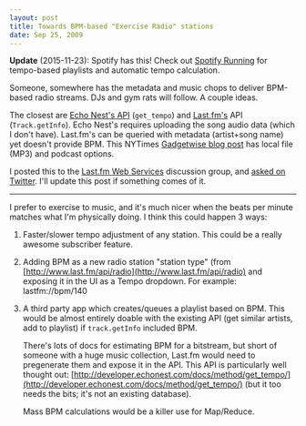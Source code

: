 ```yaml
---
layout: post
title: Towards BPM-based "Exercise Radio" stations
date: Sep 25, 2009
---
```


**Update** (2015-11-23): Spotify has this! Check out
[Spotify Running](https://www.spotify.com/us/running/) for tempo-based
playlists and automatic tempo calculation.

Someone, somewhere has the metadata and music chops to deliver BPM-based radio streams. DJs and gym rats will follow. A couple ideas.

The closest are [Echo Nest's API](http://developer.echonest.com/) (`get_tempo`) and [Last.fm's](http://www.last.fm/api) API (`Track.getInfo`). Echo Nest's requires uploading the song audio data (which I don't have). Last.fm's can be queried with metadata (artist+song name) yet doesn't provide BPM. This NYTimes [Gadgetwise blog post](http://gadgetwise.blogs.nytimes.com/2009/06/19/marathon-tech-review-music-you-can-run-to/) has local file (MP3) and podcast options.

I posted this to the [Last.fm Web Services](http://www.last.fm/group/Last.fm+Web+Services/forum/21604/_/568730) discussion group, and [asked on Twitter](http://twitter.com/troyd/status/4352076414). I'll update this post if something comes of it.

* * *

I prefer to exercise to music, and it's much nicer when the beats per minute matches what I'm physically doing. I think this could happen 3 ways:

1. Faster/slower tempo adjustment of any station. This could be a really awesome subscriber feature.

2. Adding BPM as a new radio station "station type" (from [http://www.last.fm/api/radio](http://www.last.fm/api/radio) and exposing it in the UI as a Tempo dropdown. For example: lastfm://bpm/140

3. A third party app which creates/queues a playlist based on BPM. This would be almost entirely doable with the existing API (get similar artists, add to playlist) if `track.getInfo` included BPM.

    There's lots of docs for estimating BPM for a bitstream, but short of someone with a huge music collection, Last.fm would need to pregenerate them and expose it in the API. This API is particularly well thought out: [http://developer.echonest.com/docs/method/get_tempo/](http://developer.echonest.com/docs/method/get_tempo/) (but it too needs the bits; it's not an existing database).

    Mass BPM calculations would be a killer use for Map/Reduce.
